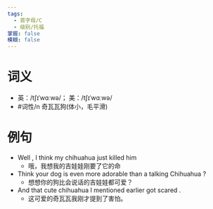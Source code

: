 ```yaml
---
tags:
  - 首字母/C
  - 级别/托福
掌握: false
模糊: false
---
```

# 词义
- 英：/tʃɪˈwɑːwə/； 美：/tʃɪˈwɑːwə/
- #词性/n  奇瓦瓦狗(体小，毛平滑)
# 例句
- Well , I think my chihuahua just killed him
	- 哦，我想我的吉娃娃刚要了它的命
- Think your dog is even more adorable than a talking Chihuahua ?
	- 想想你的狗比会说话的吉娃娃都可爱？
- And that cute chihuahua I mentioned earlier got scared .
	- 这可爱的奇瓦瓦我刚才提到了害怕。
